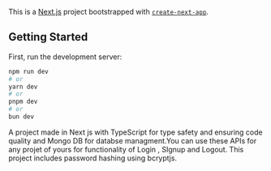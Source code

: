 This is a [Next.js](https://nextjs.org/) project bootstrapped with [`create-next-app`](https://github.com/vercel/next.js/tree/canary/packages/create-next-app).

## Getting Started

First, run the development server:

```bash
npm run dev
# or
yarn dev
# or
pnpm dev
# or
bun dev
```

A project made in Next js with TypeScript for type safety and ensuring code quality and Mongo DB for databse managment.You can use these APIs for any projet of yours for functionality of Login , SIgnup and Logout. This project includes password hashing using bcryptjs.
